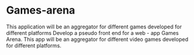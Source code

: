 # Games-arena
This application will be an aggregator for different games developed for different platforms
Develop a pseudo front end for a web - app Games Arena. This app will be an aggregator for
different video games developed for different platforms.
